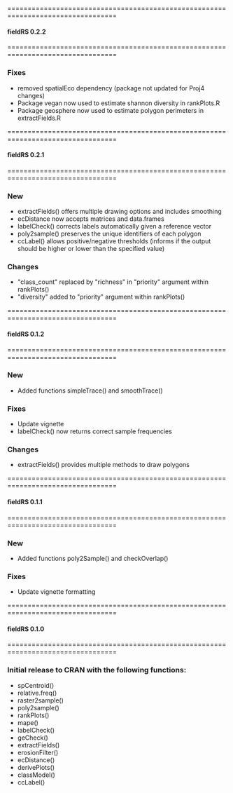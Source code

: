 =================================================================================

#### fieldRS 0.2.2

=================================================================================

### Fixes
* removed spatialEco dependency (package not updated for Proj4 changes)
* Package vegan now used to estimate shannon diversity in rankPlots.R
* Package geosphere now used to estimate polygon perimeters in extractFields.R

=================================================================================

#### fieldRS 0.2.1

=================================================================================

### New
  * extractFields() offers multiple drawing options and includes smoothing
  * ecDistance now accepts matrices and data.frames
  * labelCheck() corrects labels automatically given a reference vector
  * poly2sample() preserves the unique identifiers of each polygon
  * ccLabel() allows positive/negative thresholds (informs if the output 
    should be higher or lower than the specified value)
    
### Changes
  * "class_count" replaced by "richness" in "priority" argument within rankPlots()
  * "diversity" added to "priority" argument within rankPlots()

=================================================================================

#### fieldRS 0.1.2

=================================================================================

### New
  * Added functions simpleTrace() and smoothTrace()
  
### Fixes
  * Update vignette
  * labelCheck() now returns correct sample frequencies

### Changes
  * extractFields() provides multiple methods to draw polygons

=================================================================================

#### fieldRS 0.1.1

=================================================================================

### New
  * Added functions poly2Sample() and checkOverlap()
  
### Fixes
  * Update vignette formatting

=================================================================================

#### fieldRS 0.1.0

=================================================================================

### Initial release to CRAN with the following functions:
  * spCentroid()
  * relative.freq()
  * raster2sample()
  * poly2sample()
  * rankPlots()
  * mape()
  * labelCheck()
  * geCheck()
  * extractFields()
  * erosionFilter()
  * ecDistance()
  * derivePlots()
  * classModel()
  * ccLabel()
  
  